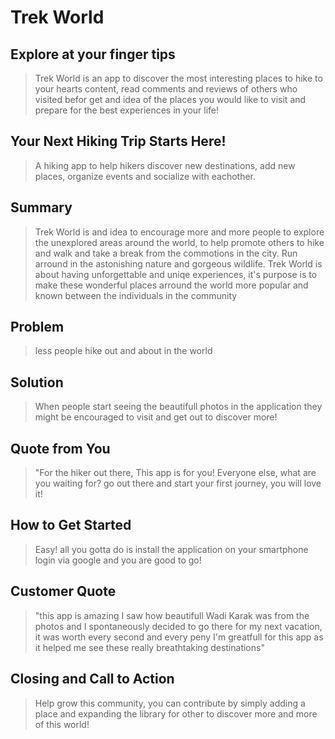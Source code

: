 # Trek World

<!--
> This material was originally posted [here](http://www.quora.com/What-is-Amazons-approach-to-product-development-and-product-management). It is reproduced here for posterities sake.

There is an approach called "working backwards" that is widely used at Amazon. They work backwards from the customer, rather than starting with an idea for a product and trying to bolt customers onto it. While working backwards can be applied to any specific product decision, using this approach is especially important when developing new products or features.

For new initiatives a product manager typically starts by writing an internal press release announcing the finished product. The target audience for the press release is the new/updated product's customers, which can be retail customers or internal users of a tool or technology. Internal press releases are centered around the customer problem, how current solutions (internal or external) fail, and how the new product will blow away existing solutions.

If the benefits listed don't sound very interesting or exciting to customers, then perhaps they're not (and shouldn't be built). Instead, the product manager should keep iterating on the press release until they've come up with benefits that actually sound like benefits. Iterating on a press release is a lot less expensive than iterating on the product itself (and quicker!).

If the press release is more than a page and a half, it is probably too long. Keep it simple. 3-4 sentences for most paragraphs. Cut out the fat. Don't make it into a spec. You can accompany the press release with a FAQ that answers all of the other business or execution questions so the press release can stay focused on what the customer gets. My rule of thumb is that if the press release is hard to write, then the product is probably going to suck. Keep working at it until the outline for each paragraph flows.

Oh, and I also like to write press-releases in what I call "Oprah-speak" for mainstream consumer products. Imagine you're sitting on Oprah's couch and have just explained the product to her, and then you listen as she explains it to her audience. That's "Oprah-speak", not "Geek-speak".

Once the project moves into development, the press release can be used as a touchstone; a guiding light. The product team can ask themselves, "Are we building what is in the press release?" If they find they're spending time building things that aren't in the press release (overbuilding), they need to ask themselves why. This keeps product development focused on achieving the customer benefits and not building extraneous stuff that takes longer to build, takes resources to maintain, and doesn't provide real customer benefit (at least not enough to warrant inclusion in the press release).
 -->

## Explore at your finger tips

> Trek World is an app to discover the most interesting places to hike to your hearts content, read comments and reviews of others who visited befor get and idea of the places you would like to visit and prepare for the best experiences in your life!

## Your Next Hiking Trip Starts Here!

> A hiking app to help hikers discover new destinations, add new places, organize events and socialize with eachother.

## Summary

> Trek World is and idea to encourage more and more people to explore the unexplored areas around the world,
> to help promote others to hike and walk and take a break from the commotions in the city.
> Run arround in the astonishing nature and gorgeous wildlife.
> Trek World is about having unforgettable and uniqe experiences, it's purpose is to make these wonderful places arround the world more popular
> and known between the individuals in the community

## Problem

> less people hike out and about in the world

## Solution

> When people start seeing the beautifull photos in the application they might be encouraged to visit and get out to discover more!

## Quote from You

> "For the hiker out there, This app is for you!
> Everyone else, what are you waiting for? go out there and start your first journey, you will love it!

## How to Get Started

> Easy! all you gotta do is install the application on your smartphone login via google and you are good to go!

## Customer Quote

> "this app is amazing I saw how beautifull Wadi Karak was from the photos and I spontaneously decided to go there for my next vacation, it was worth every second and every peny I'm greatfull for this app as it helped me see these really breathtaking destinations"

## Closing and Call to Action

> Help grow this community, you can contribute by simply adding a place and expanding the library for other to discover more and more of this world!
